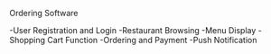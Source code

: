 Ordering Software

-User Registration and Login
-Restaurant Browsing
-Menu Display
-Shopping Cart Function
-Ordering and Payment
-Push Notification
